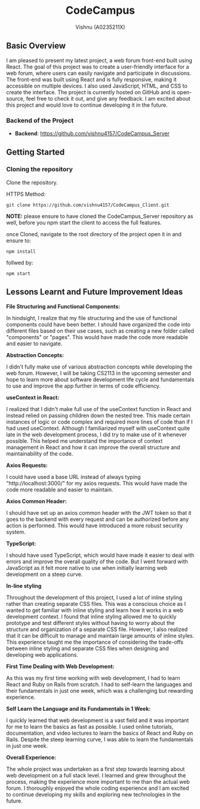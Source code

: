 <h1 align="center">CodeCampus</h1>
<p align="center">Vishnu (A0235211X)</p>

## Basic Overview

I am pleased to present my latest project, a web forum front-end built using React. The goal of this project was to create a user-friendly interface for a web forum, where users can easily navigate and participate in discussions. The front-end was built using React and is fully responsive, making it accessible on multiple devices. I also used JavaScript, HTML, and CSS to create the interface. The project is currently hosted on GitHub and is open-source, feel free to check it out, and give any feedback. I am excited about this project and would love to continue developing it in the future.

### Backend of the Project
- **Backend**: https://github.com/vishnu4157/CodeCampus_Server

## Getting Started

### Cloning the repository
Clone the repository.

HTTPS Method:

```shell
git clone https://github.com/vishnu4157/CodeCampus_Client.git
```

**NOTE:** please ensure to have cloned the CodeCampus_Server repository as well, before you npm start the client to access the full features.

once Cloned, navigate to the root directory of the project open it in and ensure to:

```shell
npm install
```

follwed by:

```shell
npm start
```

## Lessons Learnt and Future Improvement Ideas

**File Structuring and Functional Components:**

In hindsight, I realize that my file structuring and the use of functional components could have been better. I should have organized the code into different files based on their use cases, such as creating a new folder called "components" or "pages". This would have made the code more readable and easier to navigate.

**Abstraction Concepts:**

I didn't fully make use of various abstraction concepts while developing the web forum. However, I will be taking CS2113 in the upcoming semester and hope to learn more about software development life cycle and fundamentals to use and improve the app further in terms of code efficiency.

**useContext in React:**

I realized that I didn't make full use of the useContext function in React and instead relied on passing children down the nested tree. This made certain instances of logic or code complex and required more lines of code than if I had used useContext. Although I familiarized myself with useContext quite late in the web development process, I did try to make use of it whenever possible. This helped me understand the importance of context management in React and how it can improve the overall structure and maintainability of the code.

**Axios Requests:**

I could have used a base URL instead of always typing "http://localhost:3000/" for my axios requests. This would have made the code more readable and easier to maintain.

**Axios Common Header:**

I should have set up an axios common header with the JWT token so that it goes to the backend with every request and can be authorized before any action is performed. This would have introduced a more robust security system.

**TypeScript:**

I should have used TypeScript, which would have made it easier to deal with errors and improve the overall quality of the code. But I went forward with JavaScript as it felt more native to use when initially learning web development on a steep curve.

**In-line styling**

Throughout the development of this project, I used a lot of inline styling rather than creating separate CSS files. This was a conscious choice as I wanted to get familiar with inline styling and learn how it works in a web development context. I found that inline styling allowed me to quickly prototype and test different styles without having to worry about the structure and organization of a separate CSS file. However, I also realized that it can be difficult to manage and maintain large amounts of inline styles. This experience taught me the importance of considering the trade-offs between inline styling and separate CSS files when designing and developing web applications.

**First Time Dealing with Web Development:**

As this was my first time working with web development, I had to learn React and Ruby on Rails from scratch. I had to self-learn the languages and their fundamentals in just one week, which was a challenging but rewarding experience.

**Self Learn the Language and its Fundamentals in 1 Week:**

I quickly learned that web development is a vast field and it was important for me to learn the basics as fast as possible. I used online tutorials, documentation, and video lectures to learn the basics of React and Ruby on Rails. Despite the steep learning curve, I was able to learn the fundamentals in just one week.

**Overall Experience:**

The whole project was undertaken as a first step towards learning about web development on a full stack level. I learned and grew throughout the process, making the experience more important to me than the actual web forum. I thoroughly enjoyed the whole coding experience and I am excited to continue developing my skills and exploring new technologies in the future.
